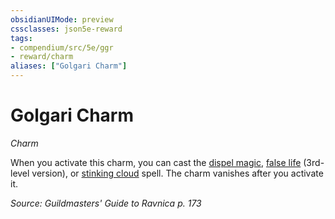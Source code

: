 ```yaml
---
obsidianUIMode: preview
cssclasses: json5e-reward
tags:
- compendium/src/5e/ggr
- reward/charm
aliases: ["Golgari Charm"]
---
```

# Golgari Charm
*Charm*  

When you activate this charm, you can cast the [dispel magic](/3-Mechanics/CLI/spells/dispel-magic.md), [false life](/3-Mechanics/CLI/spells/false-life.md) (3rd-level version), or [stinking cloud](/3-Mechanics/CLI/spells/stinking-cloud.md) spell. The charm vanishes after you activate it.

*Source: Guildmasters' Guide to Ravnica p. 173*